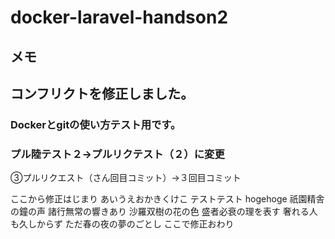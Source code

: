 # docker-laravel-handson2
## メモ
## コンフリクトを修正しました。

### Dockerとgitの使い方テスト用です。


### プル陸テスト２→プルリクテスト（２）に変更



③プルリクエスト（さん回目コミット）→３回目コミット

ここから修正はじまり
あいうえおかきくけこ
テストテスト
hogehoge
祇園精舎の鐘の声
諸行無常の響きあり
沙羅双樹の花の色
盛者必衰の理を表す
奢れる人も久しからず
ただ春の夜の夢のごとし
ここで修正おわり
